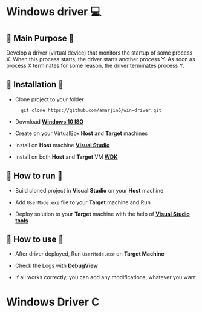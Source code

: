 # Windows driver 💻

## 📕 **Main Purpose** 📕

Develop a driver (virtual device) that monitors the startup of some process X. When this process starts, the driver starts another process Y. As soon as process X terminates for some reason, the driver terminates process Y.

## 📗 **Installation** 📗

* Clone project to your folder
  
        git clone https://github.com/amarjin6/win-driver.git

* Download [**Windows 10 ISO**](https://www.itechtics.com/?dl_id=133)
  
* Create on your VirtualBox **Host** and **Target** machines
  
* Install on **Host** machine [**Visual Studio**](https://download.visualstudio.microsoft.com/download/pr/1206a800-42a6-4dd5-8b7d-27ccca92e823/8958c61ec7143f12d457cc04bf40fdd97f837853da3b66f94276c88374d007fb/vs_Professional.exe)

* Install on both **Host** and **Target** VM [**WDK**]( https://go.microsoft.com/fwlink/?linkid=2085767
)
  
## 📘 **How to run** 📘

* Build cloned project in **Visual Studio** on your **Host** machine
  
* Add `UserMode.exe` file to your **Target** machine and Run
  
* Deploy solution to your **Target** machine with the help of [**Visual Studio tools**](https://learn.microsoft.com/en-us/windows-hardware/drivers/gettingstarted/writing-a-very-small-kmdf--driver)

## 📙 **How to use** 📙

* After driver deployed, Run `UserMode.exe` on **Target Machine**
  
* Check the Logs with [**DebugView**](https://learn.microsoft.com/en-us/sysinternals/downloads/debugview)
  
* If all works correctly, you can add any modifications, whatever you want

# Windows Driver C
